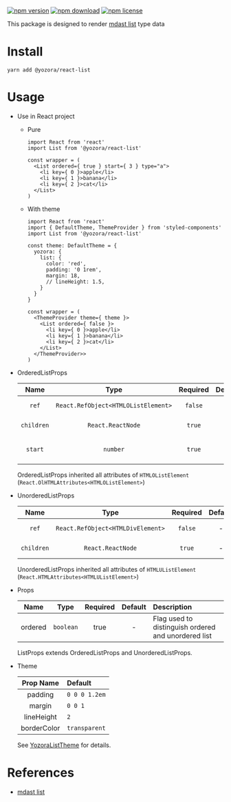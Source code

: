 [![npm version](https://img.shields.io/npm/v/@yozora/react-list.svg)](https://www.npmjs.com/package/@yozora/react-list)
[![npm download](https://img.shields.io/npm/dm/@yozora/react-list.svg)](https://www.npmjs.com/package/@yozora/react-list)
[![npm license](https://img.shields.io/npm/l/@yozora/react-list.svg)](https://www.npmjs.com/package/@yozora/react-list)


This package is designed to render [mdast list][] type data


# Install

  ```shell
  yarn add @yozora/react-list
  ```

# Usage
  * Use in React project

    - Pure

      ```tsx
      import React from 'react'
      import List from '@yozora/react-list'

      const wrapper = (
        <List ordered={ true } start={ 3 } type="a">
          <li key={ 0 }>apple</li>
          <li key={ 1 }>banana</li>
          <li key={ 2 }>cat</li>
        </List>
      )
      ```

    - With theme

      ```tsx
      import React from 'react'
      import { DefaultTheme, ThemeProvider } from 'styled-components'
      import List from '@yozora/react-list'

      const theme: DefaultTheme = {
        yozora: {
          list: {
            color: 'red',
            padding: '0 1rem',
            margin: 18,
            // lineHeight: 1.5,
          }
        }
      }

      const wrapper = (
        <ThemeProvider theme={ theme }>
          <List ordered={ false }>
            <li key={ 0 }>apple</li>
            <li key={ 1 }>banana</li>
            <li key={ 2 }>cat</li>
          </List>
        </ThemeProvider>>
      )
      ```

  * OrderedListProps

     Name       | Type                                | Required  | Default | Description
    :----------:|:---------------------------------:|:---------:|:-------:|:-------------
     `ref`      | `React.RefObject<HTMLOListElement>` | `false`   | -       | Forwarded ref callback
     `children` | `React.ReactNode`                   | `true`    | -       | OrderedList content
     `start`    | `number`                            | `true`    | -       | OrderedList start number

    OrderedListProps inherited all attributes of `HTMLOListElement` (`React.OlHTMLAttributes<HTMLOListElement>`)

  * UnorderedListProps

     Name       | Type                              | Required  | Default | Description
    :----------:|:---------------------------------:|:---------:|:-------:|:-------------
     `ref`      | `React.RefObject<HTMLDivElement>` | `false`   | -       | Forwarded ref callback
     `children` | `React.ReactNode`                 | `true`    | -       | UnorderedList content

    UnorderedListProps inherited all attributes of `HTMLUListElement` (`React.HTMLAttributes<HTMLUListElement>`)

  * Props

     Name       | Type      | Required  | Default | Description
    :----------:|:---------:|:---------:|:-------:|:-------------
     ordered    | `boolean` | true      | -       | Flag used  to distinguish ordered and unordered list

    ListProps extends OrderedListProps and UnorderedListProps.

  * Theme

     Prop Name    | Default
    :------------:|:--------------
     padding      | `0 0 0 1.2em`
     margin       | `0 0 1`
     lineHeight   | `2`
     borderColor  | `transparent`

    See [YozoraListTheme][] for details.


# References

  - [mdast list][]


[mdast list]: https://github.com/syntax-tree/mdast#list
[YozoraListTheme]: https://github.com/guanghechen/yozora-react/blob/master/packages/list/src/theme.ts
